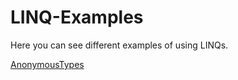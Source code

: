 # LINQ-Examples

Here you can see different examples of using LINQs.

[AnonymousTypes](https://github.com/LusineHovs/LINQ-Examples/tree/master/LINQ-AnonymousTypes-DynamicTypes)<br>

